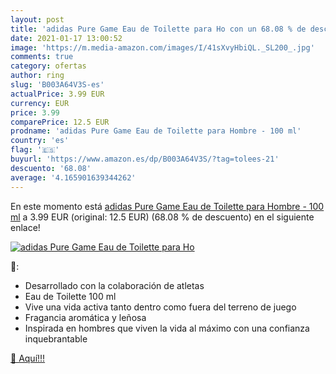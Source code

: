 ```yaml
---
layout: post
title: 'adidas Pure Game Eau de Toilette para Ho con un 68.08 % de descuento'
date: 2021-01-17 13:00:52
image: 'https://m.media-amazon.com/images/I/41sXvyHbiQL._SL200_.jpg'
comments: true
category: ofertas
author: ring
slug: 'B003A64V3S-es'
actualPrice: 3.99 EUR
currency: EUR
price: 3.99
comparePrice: 12.5 EUR
prodname: 'adidas Pure Game Eau de Toilette para Hombre - 100 ml'
country: 'es'
flag: '🇪🇸'
buyurl: 'https://www.amazon.es/dp/B003A64V3S/?tag=tolees-21'
descuento: '68.08'
average: '4.165901639344262'
---
```


En este momento está [adidas Pure Game Eau de Toilette para Hombre - 100 ml](https://www.amazon.es/dp/B003A64V3S/?tag=tolees-21) a 3.99 EUR (original: 12.5 EUR) (68.08 %  de descuento) en el siguiente enlace!

[![adidas Pure Game Eau de Toilette para Ho](https://m.media-amazon.com/images/I/41sXvyHbiQL._SL200_.jpg)](https://www.amazon.es/dp/B003A64V3S/?tag=tolees-21)

🔎:

- Desarrollado con la colaboración de atletas
- Eau de Toilette 100 ml
- Vive una vida activa tanto dentro como fuera del terreno de juego
- Fragancia aromática y leñosa
- Inspirada en hombres que viven la vida al máximo con una confianza inquebrantable

[🛒 Aquí!!!](https://www.amazon.es/dp/B003A64V3S/?tag=tolees-21)
